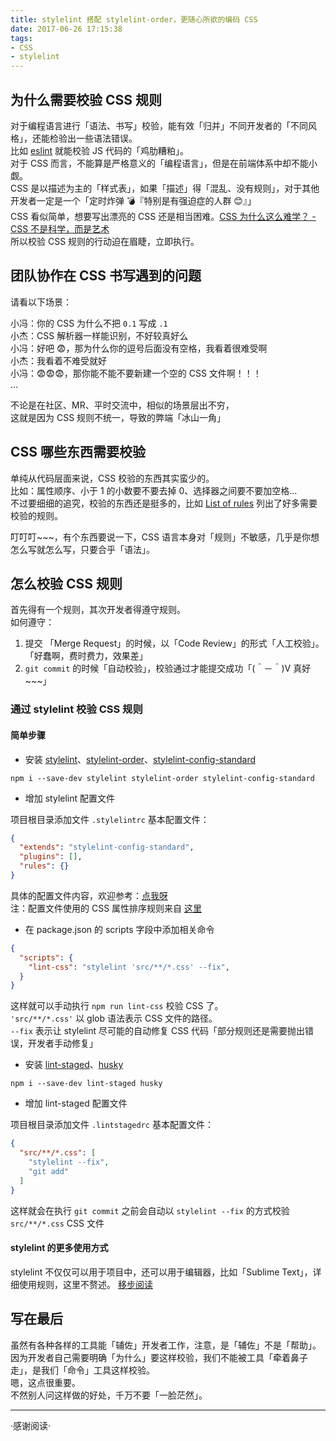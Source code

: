 ```yaml
---
title: stylelint 搭配 stylelint-order，更随心所欲的编码 CSS
date: 2017-06-26 17:15:38
tags:
- CSS
- stylelint
---
```

## 为什么需要校验 CSS 规则

对于编程语言进行「语法、书写」校验，能有效「归并」不同开发者的「不同风格」，还能检验出一些语法错误。  
比如 [eslint](https://github.com/eslint/eslint) 就能校验 JS 代码的「鸡肋糟粕」。  
对于 CSS 而言，不能算是严格意义的「编程语言」，但是在前端体系中却不能小觑。  
CSS 是以描述为主的「样式表」，如果「描述」得「混乱、没有规则」，对于其他开发者一定是一个「定时炸弹 💣『特别是有强迫症的人群 😊』」  
CSS 看似简单，想要写出漂亮的 CSS 还是相当困难。[CSS 为什么这么难学？ - CSS 不是科学，而是艺术](https://zhuanlan.zhihu.com/p/29888231)  
所以校验 CSS 规则的行动迫在眉睫，立即执行。
<!-- more -->

## 团队协作在 CSS 书写遇到的问题

请看以下场景：

小冯：你的 CSS 为什么不把 `0.1` 写成 `.1`  
小杰：CSS 解析器一样能识别，不好较真好么  
小冯：好吧 😨，那为什么你的逗号后面没有空格，我看着很难受啊  
小杰：我看着不难受就好  
小冯：😨😨😨，那你能不能不要新建一个空的 CSS 文件啊！！！  
…

不论是在社区、MR、平时交流中，相似的场景层出不穷，  
这就是因为 CSS 规则不统一，导致的弊端「冰山一角」

## CSS 哪些东西需要校验

单纯从代码层面来说，CSS 校验的东西其实蛮少的。  
比如：属性顺序、小于 1 的小数要不要去掉 0、选择器之间要不要加空格…  
不过要细细的追究，校验的东西还是挺多的，比如 [List of rules](https://stylelint.io/user-guide/rules/#list-of-rules) 列出了好多需要校验的规则。

叮叮叮~~~，有个东西要说一下，CSS 语言本身对「规则」不敏感，几乎是你想怎么写就怎么写，只要合乎「语法」。

## 怎么校验 CSS 规则

首先得有一个规则，其次开发者得遵守规则。  
如何遵守：

1. 提交 「Merge Request」的时候，以「Code Review」的形式「人工校验」。「好蠢啊，费时费力，效果差」
1. `git commit` 的时候「自动校验」，校验通过才能提交成功「(＾－＾)V 真好~~~」

### 通过 stylelint 校验 CSS 规则

#### 简单步骤

- 安装 [stylelint](https://github.com/stylelint/stylelint)、[stylelint-order](https://github.com/hudochenkov/stylelint-order)、[stylelint-config-standard](https://github.com/stylelint/stylelint-config-standard)

`npm i --save-dev stylelint stylelint-order stylelint-config-standard`

- 增加 stylelint 配置文件

项目根目录添加文件 `.stylelintrc` 基本配置文件：

```json
{
  "extends": "stylelint-config-standard",
  "plugins": [],
  "rules": {}
}
```

具体的配置文件内容，欢迎参考：[点我呀](https://github.com/hangyangws/notes/blob/master/src/data/.stylelintrc)  
注：配置文件使用的 CSS 属性排序规则来自 [这里](https://github.com/Wizard67/note-css-order#properties-属性)

- 在 package.json 的 scripts 字段中添加相关命令

```json
{
  "scripts": {
    "lint-css": "stylelint 'src/**/*.css' --fix",
  }
}
```

这样就可以手动执行 `npm run lint-css` 校验 CSS 了。  
`'src/**/*.css'` 以 glob 语法表示 CSS 文件的路径。  
`--fix` 表示让 stylelint 尽可能的自动修复 CSS 代码「部分规则还是需要抛出错误，开发者手动修复」

- 安装 [lint-staged](https://github.com/okonet/lint-staged)、[husky](https://github.com/typicode/husky)

`npm i --save-dev lint-staged husky`

- 增加 lint-staged 配置文件

项目根目录添加文件 `.lintstagedrc` 基本配置文件：

```json
{
  "src/**/*.css": [
    "stylelint --fix",
    "git add"
  ]
}
```

这样就会在执行 `git commit` 之前会自动以 `stylelint --fix` 的方式校验 `src/**/*.css` CSS 文件

#### stylelint 的更多使用方式

stylelint 不仅仅可以用于项目中，还可以用于编辑器，比如「Sublime Text」，详细使用规则，这里不赘述。 [移步阅读](https://stylelint.io/)

## 写在最后

虽然有各种各样的工具能「辅佐」开发者工作，注意，是「辅佐」不是「帮助」。  
因为开发者自己需要明确「为什么」要这样校验，我们不能被工具「牵着鼻子走」，是我们「命令」工具这样校验。  
嗯，这点很重要。  
不然别人问这样做的好处，千万不要「一脸茫然」。

---

·感谢阅读·
